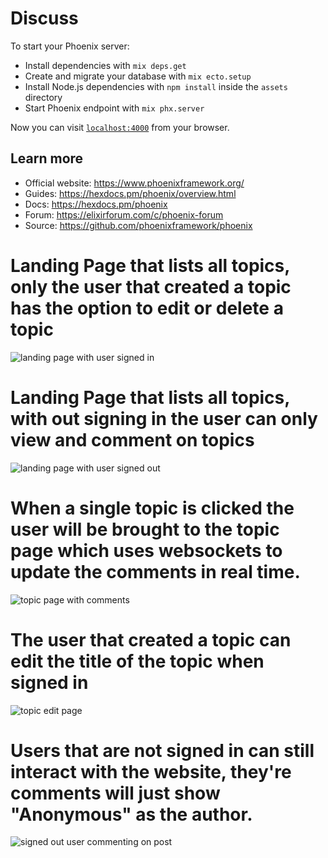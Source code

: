# Discuss

To start your Phoenix server:

  * Install dependencies with `mix deps.get`
  * Create and migrate your database with `mix ecto.setup`
  * Install Node.js dependencies with `npm install` inside the `assets` directory
  * Start Phoenix endpoint with `mix phx.server`

Now you can visit [`localhost:4000`](http://localhost:4000) from your browser.


## Learn more

  * Official website: https://www.phoenixframework.org/
  * Guides: https://hexdocs.pm/phoenix/overview.html
  * Docs: https://hexdocs.pm/phoenix
  * Forum: https://elixirforum.com/c/phoenix-forum
  * Source: https://github.com/phoenixframework/phoenix



# Landing Page that lists all topics, only the user that created a topic has the option to edit or delete a topic

<img src="https://i.imgur.com/ffOt02H.png" alt="landing page with user signed in" />


# Landing Page that lists all topics, with out signing in the user can only view and comment on topics

<img src="https://i.imgur.com/K3oM4nz.png" alt="landing page with user signed out" />


# When a single topic is clicked the user will be brought to the topic page which uses websockets to update the comments in real time.

<img src="https://i.imgur.com/ecAXheD.png" alt="topic page with comments" />


# The user that created a topic can edit the title of the topic when signed in

<img src="https://i.imgur.com/Gw0SbDB.png" alt="topic edit page" />


# Users that are not signed in can still interact with the website, they're comments will just show "Anonymous" as the author.

<img src="https://i.imgur.com/Gw0SbDB.png" alt="signed out user commenting on post" />
